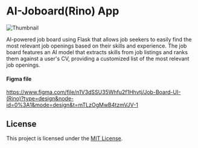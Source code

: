 # AI-Joboard(Rino) App
![Thumbnail](https://i.imgur.com/EvOMmCO.png)

AI-powered job board using Flask that allows job seekers to easily find the most relevant job
openings based on their skills and experience. The job board features an AI model that extracts skills from
job listings and ranks them against a user's CV, providing a customized list of the most relevant job openings.

#### Figma file
https://www.figma.com/file/n1V3dSSU35Whfu2f1Hhvtj/Job-Board-UI-(Rino)?type=design&node-id=0%3A1&mode=design&t=mTLzOgMwB4tzmVJV-1

## License
This project is licensed under the [MIT License](LICENSE).
